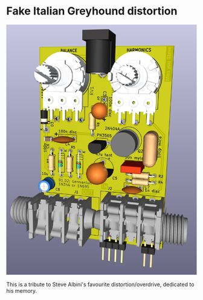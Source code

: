 # Fake Italian Greyhound distortion

![3d render of completed Fake Italian greyhound PCB](Fake_Italian_Greyhound_v012.png)


This is a tribute to Steve Albini's favourite distortion/overdrive, dedicated to his memory. 
